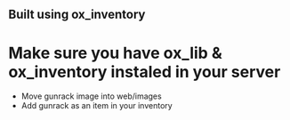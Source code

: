 ## Built using ox_inventory

# Make sure you have ox_lib & ox_inventory instaled in your server
- Move gunrack image into web/images
- Add gunrack as an item in your inventory